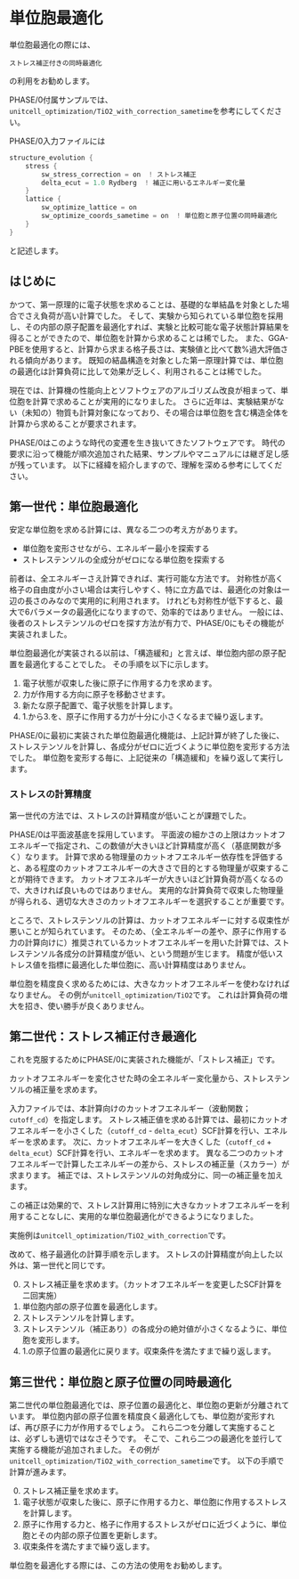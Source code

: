 # 単位胞最適化

単位胞最適化の際には、

    ストレス補正付きの同時最適化

の利用をお勧めします。

PHASE/0付属サンプルでは、`unitcell_optimization/TiO2_with_correction_sametime`を参考にしてください。

PHASE/0入力ファイルには

```C
structure_evolution {
    stress {
        sw_stress_correction = on  ! ストレス補正
        delta_ecut = 1.0 Rydberg  ! 補正に用いるエネルギー変化量
    }
    lattice {
        sw_optimize_lattice = on
        sw_optimize_coords_sametime = on  ! 単位胞と原子位置の同時最適化
    }
}
```

と記述します。

## はじめに

かつて、第一原理的に電子状態を求めることは、基礎的な単結晶を対象とした場合でさえ負荷が高い計算でした。
そして、実験から知られている単位胞を採用し、その内部の原子配置を最適化すれば、実験と比較可能な電子状態計算結果を得ることができたので、単位胞を計算から求めることは稀でした。
また、GGA-PBEを使用すると、計算から求まる格子長さは、実験値と比べて数%過大評価される傾向があります。
既知の結晶構造を対象とした第一原理計算では、単位胞の最適化は計算負荷に比して効果が乏しく、利用されることは稀でした。

現在では、計算機の性能向上とソフトウェアのアルゴリズム改良が相まって、単位胞を計算で求めることが実用的になりました。
さらに近年は、実験結果がない（未知の）物質も計算対象になっており、その場合は単位胞を含む構造全体を計算から求めることが要求されます。

PHASE/0はこのような時代の変遷を生き抜いてきたソフトウェアです。
時代の要求に沿って機能が順次追加された結果、サンプルやマニュアルには継ぎ足し感が残っています。
以下に経緯を紹介しますので、理解を深める参考にしてください。

## 第一世代：単位胞最適化

安定な単位胞を求める計算には、異なる二つの考え方があります。

- 単位胞を変形させながら、エネルギー最小を探索する
- ストレステンソルの全成分がゼロになる単位胞を探索する

前者は、全エネルギーさえ計算できれば、実行可能な方法です。
対称性が高く格子の自由度が小さい場合は実行しやすく、特に立方晶では、最適化の対象は一辺の長さのみなので実用的に利用されます。
けれども対称性が低下すると、最大で6パラメータの最適化になりますので、効率的ではありません。
一般には、後者のストレステンソルのゼロを探す方法が有力で、PHASE/0にもその機能が実装されました。

単位胞最適化が実装される以前は、「構造緩和」と言えば、単位胞内部の原子配置を最適化することでした。
その手順を以下に示します。

1. 電子状態が収束した後に原子に作用する力を求めます。
1. 力が作用する方向に原子を移動させます。
1. 新たな原子配置で、電子状態を計算します。
1. 1.から3.を、原子に作用する力が十分に小さくなるまで繰り返します。

PHASE/0に最初に実装された単位胞最適化機能は、上記計算が終了した後に、ストレステンソルを計算し、各成分がゼロに近づくように単位胞を変形する方法でした。
単位胞を変形する毎に、上記従来の「構造緩和」を繰り返して実行します。

### ストレスの計算精度

第一世代の方法では、ストレスの計算精度が低いことが課題でした。

PHASE/0は平面波基底を採用しています。
平面波の細かさの上限はカットオフエネルギーで指定され、この数値が大きいほど計算精度が高く（基底関数が多く）なります。
計算で求める物理量のカットオフエネルギー依存性を評価すると、ある程度のカットオフエネルギーの大きさで目的とする物理量が収束することが期待できます。
カットオフエネルギーが大きいほど計算負荷が高くなるので、大きければ良いものではありません。
実用的な計算負荷で収束した物理量が得られる、適切な大きさのカットオフエネルギーを選択することが重要です。

ところで、ストレステンソルの計算は、カットオフエネルギーに対する収束性が悪いことが知られています。
そのため、（全エネルギーの差や、原子に作用する力の計算向けに）推奨されているカットオフエネルギーを用いた計算では、ストレステンソル各成分の計算精度が低い、という問題が生じます。
精度が低いストレス値を指標に最適化した単位胞に、高い計算精度はありません。

単位胞を精度良く求めるためには、大きなカットオフエネルギーを使わなければなりません。
その例が`unitcell_optimization/TiO2`です。
これは計算負荷の増大を招き、使い勝手が良くありません。

## 第二世代：ストレス補正付き最適化

これを克服するためにPHASE/0に実装された機能が、「ストレス補正」です。

カットオフエネルギーを変化させた時の全エネルギー変化量から、ストレステンソルの補正量を求めます。

入力ファイルでは、本計算向けのカットオフエネルギー（波動関数；`cutoff_cd`）を指定します。
ストレス補正値を求める計算では、最初にカットオフエネルギーを小さくした（`cutoff_cd` - `delta_ecut`）SCF計算を行い、エネルギーを求めます。
次に、カットオフエネルギーを大きくした（`cutoff_cd` + `delta_ecut`）SCF計算を行い、エネルギーを求めます。
異なる二つのカットオフエネルギーで計算したエネルギーの差から、ストレスの補正量（スカラー）が求まります。
補正では、ストレステンソルの対角成分に、同一の補正量を加えます。

この補正は効果的で、ストレス計算用に特別に大きなカットオフエネルギーを利用することなしに、実用的な単位胞最適化ができるようになりました。

実施例は`unitcell_optimization/TiO2_with_correction`です。

改めて、格子最適化の計算手順を示します。
ストレスの計算精度が向上した以外は、第一世代と同じです。

0. ストレス補正量を求めます。（カットオフエネルギーを変更したSCF計算を二回実施）
1. 単位胞内部の原子位置を最適化します。
2. ストレステンソルを計算します。
3. ストレステンソル（補正あり）の各成分の絶対値が小さくなるように、単位胞を変形します。
4. 1.の原子位置の最適化に戻ります。収束条件を満たすまで繰り返します。

## 第三世代：単位胞と原子位置の同時最適化

第二世代の単位胞最適化では、原子位置の最適化と、単位胞の更新が分離されています。
単位胞内部の原子位置を精度良く最適化しても、単位胞が変形すれば、再び原子に力が作用するでしょう。
これら二つを分離して実施することは、必ずしも適切ではなさそうです。
そこで、これら二つの最適化を並行して実施する機能が追加されました。
その例が`unitcell_optimization/TiO2_with_correction_sametime`です。
以下の手順で計算が進みます。

0. ストレス補正量を求めます。
1. 電子状態が収束した後に、原子に作用する力と、単位胞に作用するストレスを計算します。
2. 原子に作用する力と、格子に作用するストレスがゼロに近づくように、単位胞とその内部の原子位置を更新します。
3. 収束条件を満たすまで繰り返します。

単位胞を最適化する際には、この方法の使用をお勧めします。